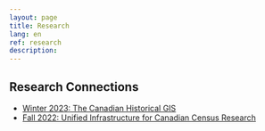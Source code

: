 ```yaml
---
layout: page
title: Research
lang: en
ref: research
description:
---
```


## Research Connections

- [Winter 2023: The Canadian Historical GIS](https://cddp-pddr.ca/en/news/2023-03-28-winter#the-canadian-historical-gis-chgis)
- [Fall 2022: Unified Infrastructure for Canadian Census Research](https://cddp-pddr.ca/en/news/2022-10-07-fall-update#unified-infrastructure-for-canadian-census-research-uni-cen)
